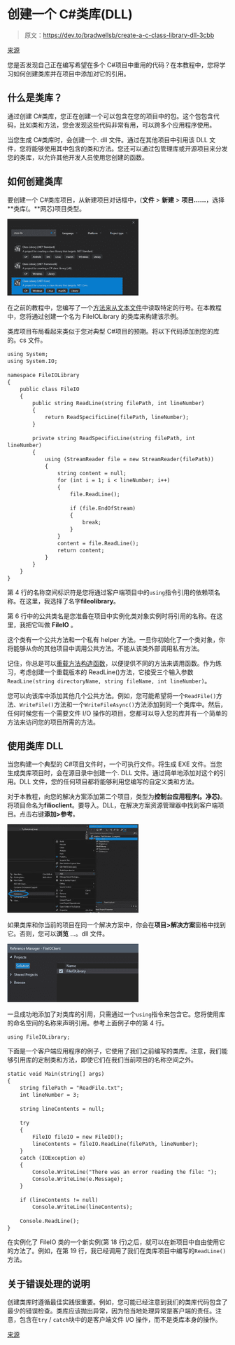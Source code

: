 # 创建一个 C#类库(DLL)

> 原文：<https://dev.to/bradwellsb/create-a-c-class-library-dll-3cbb>

[来源](https://wellsb.com/csharp/advanced/create-csharp-class-library-dll/)

您是否发现自己正在编写希望在多个 C#项目中重用的代码？在本教程中，您将学习如何创建类库并在项目中添加对它的引用。

## 什么是类库？

通过创建 C#类库，您正在创建一个可以包含在您的项目中的包。这个包包含代码，比如类和方法，您会发现这些代码非常有用，可以跨多个应用程序使用。

当您生成 C#类库时，会创建一个. dll 文件。通过在其他项目中引用该 DLL 文件，您将能够使用其中包含的类和方法。您还可以通过包管理库或开源项目来分发您的类库，以允许其他开发人员使用您创建的函数。

## 如何创建类库

要创建一个 C#类库项目，从新建项目对话框中，(**文件** > **新建** > **项目……**，选择**类库(。**网芯)项目类型。

[![](img/b6535af776c4e687a15b0ca01a05e8ef.png)](https://wellsb.com/csharp/wp-content/uploads/sites/2/2019/06/beginners-class-library-new-min.png)

在之前的教程中，您编写了一个[方法来从文本文件](https://wellsb.com/csharp/beginners/streamreader-read-specific-line/)中读取特定的行号。在本教程中，您将通过创建一个名为 FileIOLibrary 的类库来构建该示例。

类库项目布局看起来类似于您对典型 C#项目的预期。将以下代码添加到您的库的。cs 文件。

```
using System;
using System.IO;

namespace FileIOLibrary
{
    public class FileIO
    {
        public string ReadLine(string filePath, int lineNumber)
        {
            return ReadSpecificLine(filePath, lineNumber);
        }

        private string ReadSpecificLine(string filePath, int lineNumber)
        {
            using (StreamReader file = new StreamReader(filePath))
            {
                string content = null;
                for (int i = 1; i < lineNumber; i++)
                {
                    file.ReadLine();

                    if (file.EndOfStream)
                    {
                        break;
                    }
                }
                content = file.ReadLine();
                return content;
            }
        }
    }
} 
```

第 4 行的名称空间标识符是您将通过客户端项目中的`using`指令引用的依赖项名称。在这里，我选择了名字**fileolibrary**。

第 6 行中的公共类名是您准备在项目中实例化类对象实例时将引用的名称。在这里，我把它叫做 **FileIO** 。

这个类有一个公共方法和一个私有 helper 方法。一旦你初始化了一个类对象，你将能够从你的其他项目中调用公共方法。不能从该类外部调用私有方法。

记住，你总是可以[重载方法构造函数](https://wellsb.com/csharp/beginners/csharp-constructor-overload/)，以便提供不同的方法来调用函数。作为练习，考虑创建一个重载版本的 ReadLine()方法，它接受三个输入参数`ReadLine(string directoryName, string fileName, int lineNumber)`。

您可以向该库中添加其他几个公共方法。例如，您可能希望将一个`ReadFile()`方法、`WriteFile()`方法和一个`WriteFileAsync()`方法添加到同一个类库中。然后，任何时候您有一个需要文件 I/O 操作的项目，您都可以导入您的库并有一个简单的方法来访问您的项目所需的方法。

## 使用类库 DLL

当您构建一个典型的 C#项目文件时，一个可执行文件。将生成 EXE 文件。当您生成类库项目时，会在源目录中创建一个. DLL 文件。通过简单地添加对这个的引用。DLL 文件，您的任何项目都将能够利用您编写的自定义类和方法。

对于本教程，向您的解决方案添加第二个项目，类型为**控制台应用程序(。净芯)**。将项目命名为**filioclient**。要导入。DLL，在解决方案资源管理器中找到客户端项目。点击右键**添加>参考**。

[![](img/f3ecbda9f8ceb6d7c76590f75a2877dd.png)](https://wellsb.com/csharp/wp-content/uploads/sites/2/2019/06/beginners-class-library-reference1-min.png)

如果类库和你当前的项目在同一个解决方案中，你会在**项目>解决方案**窗格中找到它。否则，您可以**浏览** …。dll 文件。

[![](img/e6e7575a9db9d32cb324726a1699cda2.png)](https://wellsb.com/csharp/wp-content/uploads/sites/2/2019/06/beginners-class-library-reference2-min.png)

一旦成功地添加了对类库的引用，只需通过一个`using`指令来包含它。您将使用库的命名空间的名称来声明引用。参考上面例子中的第 4 行。

```
using FileIOLibrary; 
```

下面是一个客户端应用程序的例子，它使用了我们之前编写的类库。注意，我们能够引用库的定制类和方法，即使它们在我们当前项目的名称空间之外。

```
static void Main(string[] args)
{
    string filePath = "ReadFile.txt";
    int lineNumber = 3;

    string lineContents = null;

    try
    {
        FileIO fileIO = new FileIO();
        lineContents = fileIO.ReadLine(filePath, lineNumber);
    }
    catch (IOException e)
    {
        Console.WriteLine("There was an error reading the file: ");
        Console.WriteLine(e.Message);
    }

    if (lineContents != null)
        Console.WriteLine(lineContents);

    Console.ReadLine();
} 
```

在实例化了 FileIO 类的一个新实例(第 18 行)之后，就可以在新项目中自由使用它的方法了。例如，在第 19 行，我已经调用了我们在类库项目中编写的`ReadLine()`方法。

## 关于错误处理的说明

创建类库时遵循最佳实践很重要。例如，您可能已经注意到我们的类库代码包含了最少的错误检查。类库应该抛出异常，因为恰当地处理异常是客户端的责任。注意，包含在`try` / `catch`块中的是客户端文件 I/O 操作，而不是类库本身的操作。

[来源](https://wellsb.com/csharp/advanced/create-csharp-class-library-dll/)